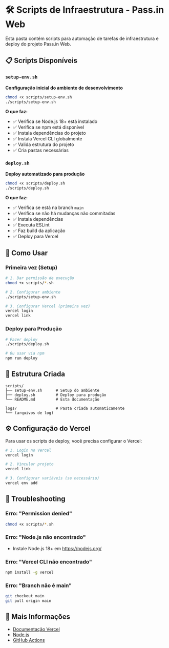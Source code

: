 # 🛠️ Scripts de Infraestrutura - Pass.in Web

Esta pasta contém scripts para automação de tarefas de infraestrutura e deploy do projeto Pass.in Web.

## 📋 Scripts Disponíveis

### `setup-env.sh`

**Configuração inicial do ambiente de desenvolvimento**

```bash
chmod +x scripts/setup-env.sh
./scripts/setup-env.sh
```

**O que faz:**

- ✅ Verifica se Node.js 18+ está instalado
- ✅ Verifica se npm está disponível
- ✅ Instala dependências do projeto
- ✅ Instala Vercel CLI globalmente
- ✅ Valida estrutura do projeto
- ✅ Cria pastas necessárias

### `deploy.sh`

**Deploy automatizado para produção**

```bash
chmod +x scripts/deploy.sh
./scripts/deploy.sh
```

**O que faz:**

- ✅ Verifica se está na branch `main`
- ✅ Verifica se não há mudanças não commitadas
- ✅ Instala dependências
- ✅ Executa ESLint
- ✅ Faz build da aplicação
- ✅ Deploy para Vercel

## 🚀 Como Usar

### Primeira vez (Setup)

```bash
# 1. Dar permissão de execução
chmod +x scripts/*.sh

# 2. Configurar ambiente
./scripts/setup-env.sh

# 3. Configurar Vercel (primeira vez)
vercel login
vercel link
```

### Deploy para Produção

```bash
# Fazer deploy
./scripts/deploy.sh

# Ou usar via npm
npm run deploy
```

## 📁 Estrutura Criada

```
scripts/
├── setup-env.sh      # Setup do ambiente
├── deploy.sh         # Deploy para produção
└── README.md         # Esta documentação

logs/                 # Pasta criada automaticamente
└── (arquivos de log)
```

## ⚙️ Configuração do Vercel

Para usar os scripts de deploy, você precisa configurar o Vercel:

```bash
# 1. Login no Vercel
vercel login

# 2. Vincular projeto
vercel link

# 3. Configurar variáveis (se necessário)
vercel env add
```

## 🔧 Troubleshooting

### Erro: "Permission denied"

```bash
chmod +x scripts/*.sh
```

### Erro: "Node.js não encontrado"

- Instale Node.js 18+ em https://nodejs.org/

### Erro: "Vercel CLI não encontrado"

```bash
npm install -g vercel
```

### Erro: "Branch não é main"

```bash
git checkout main
git pull origin main
```

## 📖 Mais Informações

- [Documentação Vercel](https://vercel.com/docs)
- [Node.js](https://nodejs.org/)
- [GitHub Actions](https://docs.github.com/en/actions)
